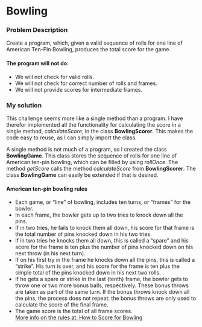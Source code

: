 # Bowling
### Problem Description 
Create a program, which, given a valid sequence of rolls for one line of American Ten-Pin Bowling, produces the total score for the game. 

#### The program will not do:
* We will not check for valid rolls.
* We will not check for correct number of rolls and frames.
* We will not provide scores for intermediate frames.

### My solution
This challenge seems more like a single method than a program. I have therefor implemented all the functionality for calculating the score in a single method, _calculateScore_, in the class __BowlingScorer__. This makes the code easy to reuse, as I can simply import the class.

A single method is not much of a program, so I created the class __BowlingGame__. This class stores the sequence of rolls for one line of American ten-pin bowling, which can be filled by using _rollOnce_. The method _getScore_ calls the method _calculateScore_ from __BowlingScorer__. The class __BowlingGame__ can easily be extended if that is desired.



#### American ten-pin bowling rules

* Each game, or “line” of bowling, includes ten turns, or “frames” for the bowler.
* In each frame, the bowler gets up to two tries to knock down all the pins.
* If in two tries, he fails to knock them all down, his score for that frame is the total number of pins knocked down in his two tries.
* If in two tries he knocks them all down, this is called a “spare” and his score for the frame is ten plus the number of pins knocked down on his next throw (in his next turn).
* If on his first try in the frame he knocks down all the pins, this is called a “strike”. His turn is over, and his score for the frame is ten plus the simple total of the pins knocked down in his next two rolls.
* If he gets a spare or strike in the last (tenth) frame, the bowler gets to throw one or two more bonus balls, respectively. These bonus throws are taken as part of the same turn. If the bonus throws knock down all the pins, the process does not repeat: the bonus throws are only used to calculate the score of the final frame.
* The game score is the total of all frame scores.
<br>[More info on the rules at: How to Score for Bowling](https://www.topendsports.com/sport/tenpin/scoring.htm)
